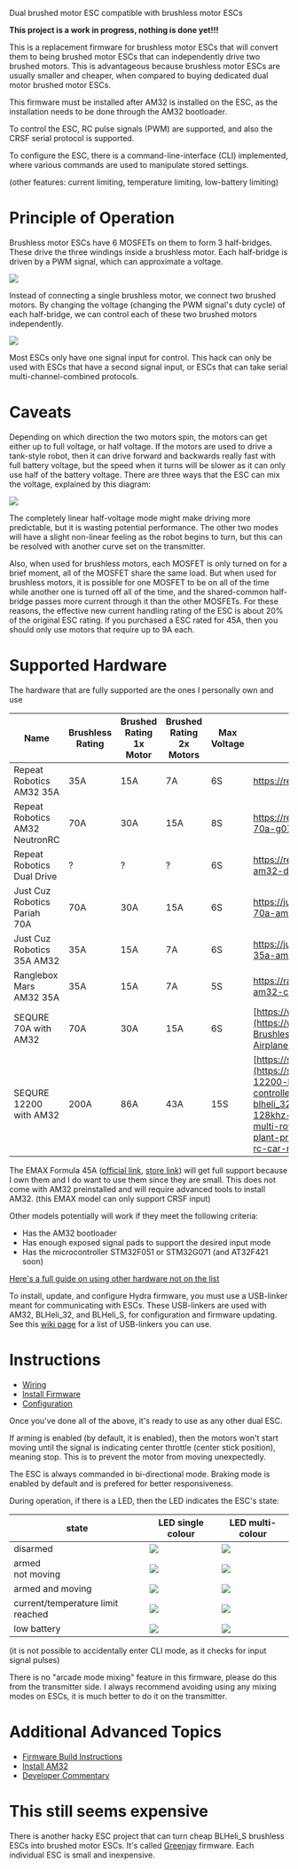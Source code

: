 Dual brushed motor ESC compatible with brushless motor ESCs

**This project is a work in progress, nothing is done yet!!!**

This is a replacement firmware for brushless motor ESCs that will convert them to being brushed motor ESCs that can independently drive two brushed motors. This is advantageous because brushless motor ESCs are usually smaller and cheaper, when compared to buying dedicated dual motor brushed motor ESCs.

This firmware must be installed after AM32 is installed on the ESC, as the installation needs to be done through the AM32 bootloader.

To control the ESC, RC pulse signals (PWM) are supported, and also the CRSF serial protocol is supported.

To configure the ESC, there is a command-line-interface (CLI) implemented, where various commands are used to manipulate stored settings.

(other features: current limiting, temperature limiting, low-battery limiting)

# Principle of Operation

Brushless motor ESCs have 6 MOSFETs on them to form 3 half-bridges. These drive the three windings inside a brushless motor. Each half-bridge is driven by a PWM signal, which can approximate a voltage.

![](doc/imgs/brushless_halfbridges.png)

Instead of connecting a single brushless motor, we connect two brushed motors. By changing the voltage (changing the PWM signal's duty cycle) of each half-bridge, we can control each of these two brushed motors independently.

![](doc/imgs/control_motor_directions.png)

Most ESCs only have one signal input for control. This hack can only be used with ESCs that have a second signal input, or ESCs that can take serial multi-channel-combined protocols.

# Caveats

Depending on which direction the two motors spin, the motors can get either up to full voltage, or half voltage. If the motors are used to drive a tank-style robot, then it can drive forward and backwards really fast with full battery voltage, but the speed when it turns will be slower as it can only use half of the battery voltage. There are three ways that the ESC can mix the voltage, explained by this diagram:

![](doc/imgs/operating_voltage_modes.png)

The completely linear half-voltage mode might make driving more predictable, but it is wasting potential performance. The other two modes will have a slight non-linear feeling as the robot begins to turn, but this can be resolved with another curve set on the transmitter.

Also, when used for brushless motors, each MOSFET is only turned on for a brief moment, all of the MOSFET share the same load. But when used for brushless motors, it is possible for one MOSFET to be on all of the time while another one is turned off all of the time, and the shared-common half-bridge passes more current through it than the other MOSFETs. For these reasons, the effective new current handling rating of the ESC is about 20% of the original ESC rating. If you purchased a ESC rated for 45A, then you should only use motors that require up to 9A each.

# Supported Hardware

The hardware that are fully supported are the ones I personally own and use

| Name | Brushless Rating | Brushed Rating<br />1x Motor | Brushed Rating<br />2x Motors | Max Voltage | URL |
|------|------------------|------------------------------|-------------------------------|-------------|-----|
| Repeat Robotics AM32 35A | 35A | 15A | 7A | 6S | https://repeat-robotics.com/buy/am32/ |
| Repeat Robotics AM32 NeutronRC | 70A | 30A | 15A | 8S | https://repeat-robotics.com/buy/neutronrc-70a-g071-beetle-weapon-esc/ |
| Repeat Robotics Dual Drive | ? | ? | ? | 6S | https://repeat-robotics.com/buy/repeat-am32-dual-brushless-drive-esc/ |
| Just Cuz Robotics Pariah 70A | 70A | 30A | 15A | 6S | https://justcuzrobotics.com/products/pariah-70a-am32-weapon-esc |
| Just Cuz Robotics 35A AM32 | 35A | 15A | 7A | 6S | https://justcuzrobotics.com/products/jcr-35a-am32 |
| Ranglebox Mars AM32 35A | 35A | 15A | 7A | 5S | https://ranglebox.com/shop/product/mars-am32-controller/ |
| SEQURE 70A with AM32 | 70A | 30A | 15A | 6S | [https://www.amazon.com/SEQURE-Bru...](https://www.amazon.com/SEQURE-Brushless-Electric-Controller-Airplanes/dp/B0CN6NB8CB/) |
| SEQURE 12200 with AM32 | 200A | 86A | 43A | 15S | [https://sequremall.com/products/seq...](https://sequremall.com/products/sequre-12200-brushless-electric-speed-controller-5-12s-power-supply-200a-blheli_32-am32-firmware-support-128khz-pwm-frequency-suitable-for-multi-rotor-aircrafts-airplane-models-plant-protection-machine-boat-models-rc-car-models?variant=43118618902716) |

The EMAX Formula 45A ([official link](https://emax-usa.com/collections/electronic-speed-controller/products/emax-formula-series-45a-esc-support-blheli-32-2-5s), [store link](https://pyrodrone.com/collections/individual/products/emax-formula-series-45a-esc-support-blheli_32-2-5s)) will get full support because I own them and I do want to use them since they are small. This does not come with AM32 preinstalled and will require advanced tools to install AM32. (this EMAX model can only support CRSF input)

Other models potentially will work if they meet the following criteria:

 * Has the AM32 bootloader
 * Has enough exposed signal pads to support the desired input mode
 * Has the microcontroller STM32F051 or STM32G071 (and AT32F421 soon)

[Here's a full guide on using other hardware not on the list](doc/other-hardware-hacking.md)

To install, update, and configure Hydra firmware, you must use a USB-linker meant for communicating with ESCs. These USB-linkers are used with AM32, BLHeli_32, and BLHeli_S, for configuration and firmware updating. See this [wiki page](../../wiki/USB-Linker) for a list of USB-linkers you can use.

# Instructions
 
 * [Wiring](doc/wiring.md)
 * [Install Firmware](doc/install-firmware.md)
 * [Configuration](doc/configuration.md)

Once you've done all of the above, it's ready to use as any other dual ESC.

If arming is enabled (by default, it is enabled), then the motors won't start moving until the signal is indicating center throttle (center stick position), meaning stop. This is to prevent the motor from moving unexpectedly.

The ESC is always commanded in bi-directional mode. Braking mode is enabled by default and is prefered for better responsiveness.

During operation, if there is a LED, then the LED indicates the ESC's state:

| state            | LED single colour | LED multi-colour |
|------------------|-------------------|------------------|
| disarmed         | ![](doc/imgs/ledblinks/redsolid.png) | ![](doc/imgs/ledblinks/redsolid.png) |
| armed <br /> not moving | ![](doc/imgs/ledblinks/shortslow.png) | ![](doc/imgs/ledblinks/shortslowgreen.png) |
| armed and moving | ![](doc/imgs/ledblinks/shortfast.png) | ![](doc/imgs/ledblinks/shortfastgreen.png) |
| current/temperature limit reached | ![](doc/imgs/ledblinks/currentlimit_s.png) | ![](doc/imgs/ledblinks/currentlimit_m.png) |
| low battery | ![](doc/imgs/ledblinks/lowbatt_s.png) | ![](doc/imgs/ledblinks/lowbatt_m.png) |

(it is not possible to accidentally enter CLI mode, as it checks for input signal pulses)

There is no "arcade mode mixing" feature in this firmware, please do this from the transmitter side. I always recommend avoiding using any mixing modes on ESCs, it is much better to do it on the transmitter.

# Additional Advanced Topics

 * [Firmware Build Instructions](doc/build-instructions.md)
 * [Install AM32](doc/install-am32.md)
 * [Developer Commentary](doc/developer-commentary.md)

# This still seems expensive

There is another hacky ESC project that can turn cheap BLHeli_S brushless ESCs into brushed motor ESCs. It's called [Greenjay](https://github.com/frank26080115/greenjay) firmware. Each individual ESC is small and inexpensive.
